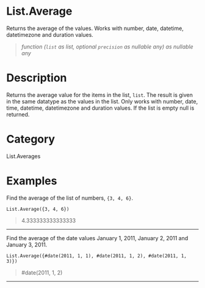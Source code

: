 ﻿# List.Average
Returns the average of the values. Works with number, date, datetime, datetimezone and duration values.
> _function (<code>list</code> as list, optional <code>precision</code> as nullable any) as nullable any_
# Description 
Returns the average value for the items in the list, <code>list</code>. The result is given in the same datatype as the values in the list. Only works with number, date, time, datetime, datetimezone and duration values.
    If the list is empty null is returned.
# Category 
List.Averages
# Examples 
Find the average of the list of numbers, <code>{3, 4, 6}</code>.
```
List.Average({3, 4, 6})
```
> 4.333333333333333
***
Find the average of the date values January 1, 2011, January 2, 2011 and January 3, 2011.
```
List.Average({#date(2011, 1, 1), #date(2011, 1, 2), #date(2011, 1, 3)}) 
```
> #date(2011, 1, 2)
***
